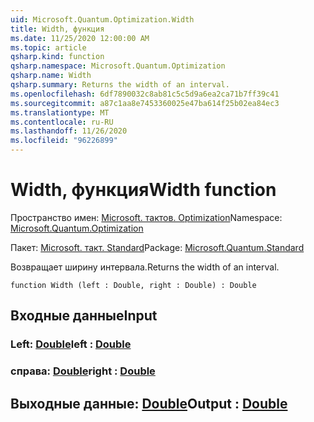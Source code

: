 ```yaml
---
uid: Microsoft.Quantum.Optimization.Width
title: Width, функция
ms.date: 11/25/2020 12:00:00 AM
ms.topic: article
qsharp.kind: function
qsharp.namespace: Microsoft.Quantum.Optimization
qsharp.name: Width
qsharp.summary: Returns the width of an interval.
ms.openlocfilehash: 6df7890032c8ab81c5c5d9a6ea2ca71b7ff39c41
ms.sourcegitcommit: a87c1aa8e7453360025e47ba614f25b02ea84ec3
ms.translationtype: MT
ms.contentlocale: ru-RU
ms.lasthandoff: 11/26/2020
ms.locfileid: "96226899"
---
```

# <a name="width-function"></a><span data-ttu-id="f3f36-102">Width, функция</span><span class="sxs-lookup"><span data-stu-id="f3f36-102">Width function</span></span>

<span data-ttu-id="f3f36-103">Пространство имен: [Microsoft. тактов. Optimization](xref:Microsoft.Quantum.Optimization)</span><span class="sxs-lookup"><span data-stu-id="f3f36-103">Namespace: [Microsoft.Quantum.Optimization](xref:Microsoft.Quantum.Optimization)</span></span>

<span data-ttu-id="f3f36-104">Пакет: [Microsoft. такт. Standard](https://nuget.org/packages/Microsoft.Quantum.Standard)</span><span class="sxs-lookup"><span data-stu-id="f3f36-104">Package: [Microsoft.Quantum.Standard](https://nuget.org/packages/Microsoft.Quantum.Standard)</span></span>


<span data-ttu-id="f3f36-105">Возвращает ширину интервала.</span><span class="sxs-lookup"><span data-stu-id="f3f36-105">Returns the width of an interval.</span></span>

```qsharp
function Width (left : Double, right : Double) : Double
```


## <a name="input"></a><span data-ttu-id="f3f36-106">Входные данные</span><span class="sxs-lookup"><span data-stu-id="f3f36-106">Input</span></span>

### <a name="left--double"></a><span data-ttu-id="f3f36-107">Left: [Double](xref:microsoft.quantum.lang-ref.double)</span><span class="sxs-lookup"><span data-stu-id="f3f36-107">left : [Double](xref:microsoft.quantum.lang-ref.double)</span></span>




### <a name="right--double"></a><span data-ttu-id="f3f36-108">справа: [Double](xref:microsoft.quantum.lang-ref.double)</span><span class="sxs-lookup"><span data-stu-id="f3f36-108">right : [Double](xref:microsoft.quantum.lang-ref.double)</span></span>





## <a name="output--double"></a><span data-ttu-id="f3f36-109">Выходные данные: [Double](xref:microsoft.quantum.lang-ref.double)</span><span class="sxs-lookup"><span data-stu-id="f3f36-109">Output : [Double](xref:microsoft.quantum.lang-ref.double)</span></span>

